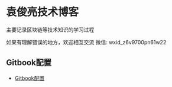 # 袁俊亮技术博客

主要记录区块链等技术知识的学习过程

如果有理解错误的地方，欢迎相互交流
微信: wxid_z6v9700pn61w22


## Gitbook配置

- [Gitbook配置](https://gitbookio.gitbooks.io/documentation/content/format/index.html)